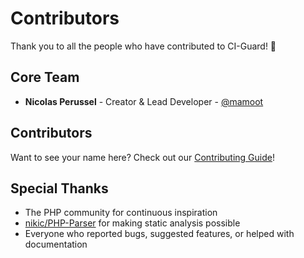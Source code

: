 # Contributors

Thank you to all the people who have contributed to CI-Guard! 🎉

## Core Team

- **Nicolas Perussel** - Creator & Lead Developer - [@mamoot](https://github.com/mamoot64)

## Contributors

<!-- ALL-CONTRIBUTORS-LIST:START -->
<!-- This section is automatically generated -->
<!-- ALL-CONTRIBUTORS-LIST:END -->

Want to see your name here? Check out our [Contributing Guide](CONTRIBUTING.md)!

## Special Thanks

- The PHP community for continuous inspiration
- [nikic/PHP-Parser](https://github.com/nikic/PHP-Parser) for making static analysis possible
- Everyone who reported bugs, suggested features, or helped with documentation
